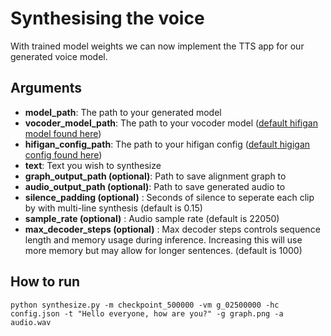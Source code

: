 # Synthesising the voice
With trained model weights we can now implement the TTS app for our generated voice model.

## Arguments
- **model_path**: The path to your generated model
- **vocoder_model_path**: The path to your vocoder model ([default hifigan model found here](https://drive.google.com/file/d/1qpgI41wNXFcH-iKq1Y42JlBC9j0je8PW/view?usp=sharing))
- **hifigan_config_path**: The path to your hifigan config ([default higigan config found here](https://drive.google.com/file/d/1pAB2kQunkDuv6W5fcJiQ0CY8xcJKB22e/view?usp=sharing))
- **text**: Text you wish to synthesize
- **graph_output_path (optional)**: Path to save alignment graph to
- **audio_output_path (optional)**: Path to save generated audio to
- **silence_padding (optional)** : Seconds of silence to seperate each clip by with multi-line synthesis (default is 0.15)
- **sample_rate (optional)** : Audio sample rate (default is 22050)
- **max_decoder_steps (optional)** : Max decoder steps controls sequence length and memory usage during inference. Increasing this will use more memory but may allow for longer sentences. (default is 1000)

## How to run
`python synthesize.py -m checkpoint_500000 -vm g_02500000 -hc config.json -t "Hello everyone, how are you?" -g graph.png -a audio.wav`
